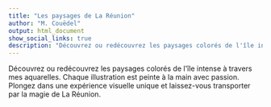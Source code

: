 ```yaml
---
title: "Les paysages de La Réunion"
author: "M. Couëdel"
output: html_document
show_social_links: true
description: "Découvrez ou redécouvrez les paysages colorés de l'île intense à travers mes aquarelles. Chaque illustration est peinte à la main avec passion. Plongez dans une expérience visuelle unique et laissez-vous transporter par la magie de La Réunion."
---
```

Découvrez ou redécouvrez les paysages colorés de l'île intense à travers mes aquarelles. Chaque illustration est peinte à la main avec passion. Plongez dans une expérience visuelle unique et laissez-vous transporter par la magie de La Réunion. 


